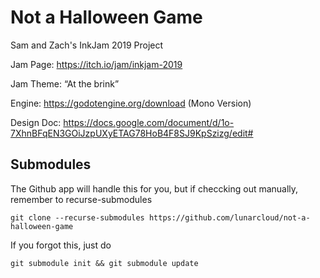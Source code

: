Not a Halloween Game
==========================
Sam and Zach's InkJam 2019 Project

Jam Page: https://itch.io/jam/inkjam-2019 

Jam Theme: “At the brink”

Engine: https://godotengine.org/download (Mono Version)

Design Doc: https://docs.google.com/document/d/1o-7XhnBFqEN3GOiJzpUXyETAG78HoB4F8SJ9KpSzizg/edit#



Submodules
-----------
The Github app will handle this for you, but if checcking out manually, remember to recurse-submodules

```
git clone --recurse-submodules https://github.com/lunarcloud/not-a-halloween-game
```

If you forgot this, just do

```
git submodule init && git submodule update
```
